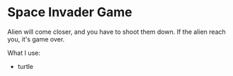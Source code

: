 # Space Invader Game 

Alien will come closer, and you have to shoot them down.
If the alien reach you, it's game over.

What I use:
- turtle